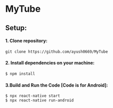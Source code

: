# MyTube

## Setup:
#### 1. Clone repository:
```
git clone https://github.com/ayush0669/MyTube
```
#### 2. Install dependencies on your machine:
```
$ npm install
```
#### 3.Build and Run the Code [Code is for Android]:
```
$ npx react-native start
$ npx react-native run-android
```

